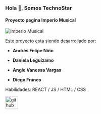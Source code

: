 ### Hola 👋, Somos TechnoStar
#### Proyecto pagina Imperio Musical
![Imperio Musical](https://arturssmirnovs.github.io/github-profile-readme-generator/images/banner.png)

Este proyecto esta siendo desarrollado por:

  * **Andrés Felipe Niño**

  * **Daniela Leguizamo**

  * **Angie Vanessa Vargas**

  * **Diego Franco**


Habilidades: REACT / JS / HTML / CSS



[<img src='https://cdn.jsdelivr.net/npm/simple-icons@3.0.1/icons/github.svg' alt='github' height='40'>](https://github.com/TechnoStar-MisionTic)  

